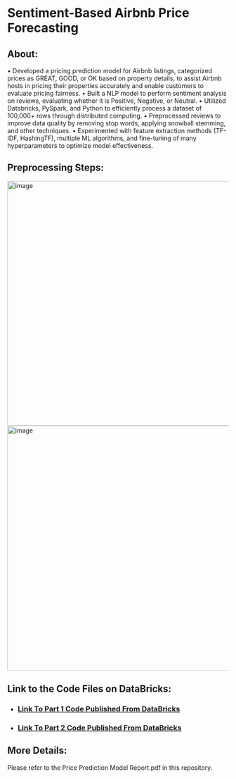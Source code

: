 # Sentiment-Based Airbnb Price Forecasting

## About: <br>
• Developed a pricing prediction model for Airbnb listings, categorized prices as GREAT, GOOD, or OK based on property
details, to assist Airbnb hosts in pricing their properties accurately and enable customers to evaluate pricing fairness.
• Built a NLP model to perform sentiment analysis on reviews, evaluating whether it is Positive, Negative, or Neutral.
• Utilized Databricks, PySpark, and Python to efficiently process a dataset of 100,000+ rows through distributed computing.
• Preprocessed reviews to improve data quality by removing stop words, applying snowball stemming, and other techniques.
• Experimented with feature extraction methods (TF-IDF, HashingTF), multiple ML algorithms, and fine-tuning of many
hyperparameters to optimize model effectiveness.

## Preprocessing Steps: <br>
<img width="556" alt="image" src="https://github.com/WonderBoi99/Sentiment-Based-AirBnb-Price-Forecasting/assets/61436662/35d6d822-484e-4838-8573-f672f48308c2"><br>
<img width="556" alt="image" src="https://github.com/WonderBoi99/Sentiment-Based-AirBnb-Price-Forecasting/assets/61436662/8e55c469-f6de-47f1-a702-2a65e735468a"><br>

## Link to the Code Files on DataBricks: <br>
* ### [Link To Part 1 Code Published From DataBricks](https://databricks-prod-cloudfront.cloud.databricks.com/public/4027ec902e239c93eaaa8714f173bcfc/7666971473661600/2345649626632174/4245932054628588/latest.html) 
* ### [Link To Part 2 Code Published From DataBricks](https://databricks-prod-cloudfront.cloud.databricks.com/public/4027ec902e239c93eaaa8714f173bcfc/7666971473661600/2345649626632135/4245932054628588/latest.html)

## More Details: <br>
Please refer to the Price Prediction Model Report.pdf in this repository.


 
